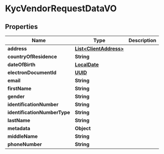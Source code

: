 
# KycVendorRequestDataVO

## Properties
Name | Type | Description | Notes
------------ | ------------- | ------------- | -------------
**address** | [**List&lt;ClientAddress&gt;**](ClientAddress.md) |  |  [optional]
**countryOfResidence** | **String** |  |  [optional]
**dateOfBirth** | [**LocalDate**](LocalDate.md) |  |  [optional]
**electronDocumentId** | [**UUID**](UUID.md) |  |  [optional]
**email** | **String** |  |  [optional]
**firstName** | **String** |  |  [optional]
**gender** | **String** |  |  [optional]
**identificationNumber** | **String** |  |  [optional]
**identificationNumberType** | **String** |  |  [optional]
**lastName** | **String** |  |  [optional]
**metadata** | **Object** |  |  [optional]
**middleName** | **String** |  |  [optional]
**phoneNumber** | **String** |  |  [optional]



